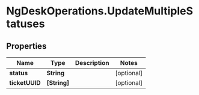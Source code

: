 # NgDeskOperations.UpdateMultipleStatuses

## Properties
Name | Type | Description | Notes
------------ | ------------- | ------------- | -------------
**status** | **String** |  | [optional] 
**ticketUUID** | **[String]** |  | [optional] 


